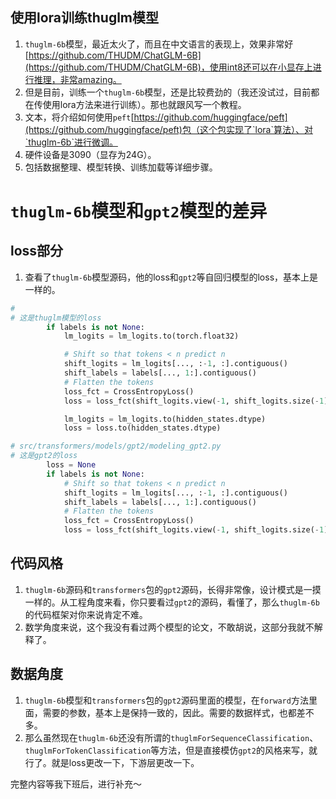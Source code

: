 ## 使用lora训练thuglm模型
1. `thuglm-6b`模型，最近太火了，而且在中文语言的表现上，效果非常好[https://github.com/THUDM/ChatGLM-6B](https://github.com/THUDM/ChatGLM-6B)，使用int8还可以在小显存上进行推理，非常amazing。
2. 但是目前，训练一个`thuglm-6b`模型，还是比较费劲的（我还没试过，目前都在传使用lora方法来进行训练）。那也就跟风写一个教程。
3. 文本，将介绍如何使用`peft`[https://github.com/huggingface/peft](https://github.com/huggingface/peft)包（这个包实现了`lora`算法）、对`thuglm-6b`进行微调。
4. 硬件设备是3090（显存为24G）。
5. 包括数据整理、模型转换、训练加载等详细步骤。


# `thuglm-6b`模型和`gpt2`模型的差异

## loss部分
1. 查看了`thuglm-6b`模型源码，他的loss和`gpt2`等自回归模型的loss，基本上是一样的。

```python
# 
# 这是thuglm模型的loss
        if labels is not None:
            lm_logits = lm_logits.to(torch.float32)

            # Shift so that tokens < n predict n
            shift_logits = lm_logits[..., :-1, :].contiguous()
            shift_labels = labels[..., 1:].contiguous()
            # Flatten the tokens
            loss_fct = CrossEntropyLoss()
            loss = loss_fct(shift_logits.view(-1, shift_logits.size(-1)), shift_labels.view(-1))

            lm_logits = lm_logits.to(hidden_states.dtype)
            loss = loss.to(hidden_states.dtype)
```

```python
# src/transformers/models/gpt2/modeling_gpt2.py
# 这是gpt2的loss 
        loss = None
        if labels is not None:
            # Shift so that tokens < n predict n
            shift_logits = lm_logits[..., :-1, :].contiguous()
            shift_labels = labels[..., 1:].contiguous()
            # Flatten the tokens
            loss_fct = CrossEntropyLoss()
            loss = loss_fct(shift_logits.view(-1, shift_logits.size(-1)), shift_labels.view(-1))


```
## 代码风格
1. `thuglm-6b`源码和`transformers`包的`gpt2`源码，长得非常像，设计模式是一摸一样的。从工程角度来看，你只要看过`gpt2`的源码，看懂了，那么`thuglm-6b`的代码框架对你来说肯定不难。
2. 数学角度来说，这个我没有看过两个模型的论文，不敢胡说，这部分我就不解释了。

## 数据角度
1. `thuglm-6b`模型和`transformers`包的`gpt2`源码里面的模型，在`forward`方法里面，需要的参数，基本上是保持一致的，因此。需要的数据样式，也都差不多。
2. 那么虽然现在`thuglm-6b`还没有所谓的`thuglmForSequenceClassification`、`thuglmForTokenClassification`等方法，但是直接模仿`gpt2`的风格来写，就行了。就是loss更改一下，下游层更改一下。



完整内容等我下班后，进行补充～



